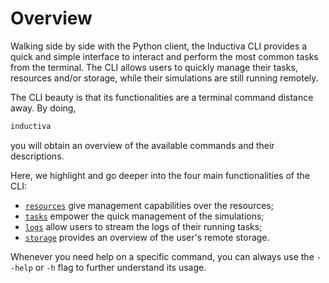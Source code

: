 # Overview

Walking side by side with the Python client, the Inductiva CLI provides 
a quick and simple interface to interact and perform the most common tasks from
the terminal. The CLI allows users to quickly manage their tasks, resources and/or
storage, while their simulations are still running remotely.

The CLI beauty is that its functionalities are a terminal command distance away.
By doing,
```bash
inductiva
```

you will obtain an overview of the available commands and their descriptions.

Here, we highlight and go deeper into the four main functionalities of the CLI:
- [`resources`](./resources) give management capabilities over the resources;
- [`tasks`](./tasks#task-management) empower the quick management of the simulations;
- [`logs`](./tasks#streaming-logs-of-a-task) allow users to stream the logs of their running tasks;
- [`storage`](./storage) provides an overview of the user's remote storage.

Whenever you need help on a specific command, you can always use the `--help` or
`-h` flag to further understand its usage.
